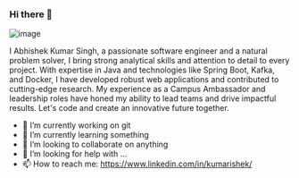 
<!--You can check my linkedin profile:
    🔭 I’m currently working on self learning
    🌱 I’m currently different software tools/ Biometric solving problems
    👯 I’m looking to collaboration 

**anshuhishek/anshuhishek** is .✨ _special_ ✨ a repository because its `README.md` (this file) appears on your GitHub profile.
-->
### Hi there 👋
![image](https://github.com/anshuhishek/anshuhishek/assets/85212273/795204cb-9979-422a-8a1f-f319bd8e211c)

I Abhishek Kumar Singh, a passionate software engineer and a natural problem solver, I bring strong analytical skills and attention to detail to every project. With expertise in Java and technologies like Spring Boot, Kafka, and Docker, I have developed robust web applications and contributed to cutting-edge research. My experience as a Campus Ambassador and leadership roles have honed my ability to lead teams and drive impactful results. Let's code and create an innovative future together.

- 🔭 I’m currently working on git
- 🌱 I’m currently learning something
- 👯 I’m looking to collaborate on anything
- 🤔 I’m looking for help with ...
- 📫 How to reach me:  https://www.linkedin.com/in/kumarishek/ 
<!--- 💬 Ask me about ...
- 📫 How to reach me:  https://www.linkedin.com/in/kumarishek/ 
- 😄 Pronouns: ...
- ⚡ Fun fact: 

